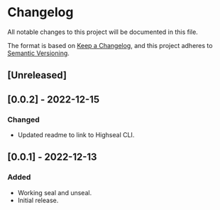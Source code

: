 # Changelog

All notable changes to this project will be documented in this file.

The format is based on [Keep a Changelog](https://keepachangelog.com/en/1.0.0/),
and this project adheres to [Semantic Versioning](https://semver.org/spec/v2.0.0.html).


## [Unreleased]


## [0.0.2] - 2022-12-15
### Changed 
- Updated readme to link to Highseal CLI.

## [0.0.1] - 2022-12-13
### Added 
- Working seal and unseal.
- Initial release.
